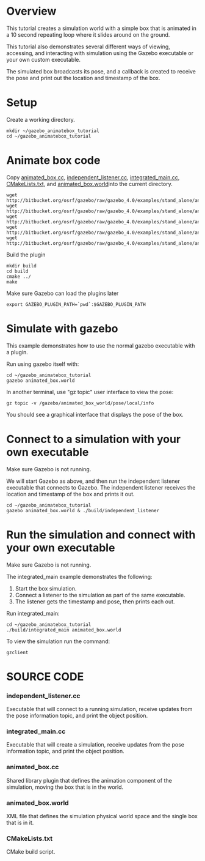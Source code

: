 # Overview

This tutorial creates a simulation world with a simple box that is animated
in a 10 second repeating loop where it slides around on the ground.

This tutorial also demonstrates several different ways of viewing,
accessing, and interacting with simulation using the Gazebo executable
or your own custom executable.

The simulated box broadcasts its pose,
and a callback is created to receive the pose
and print out the location and timestamp of the box.

# Setup

Create a working directory.

~~~
mkdir ~/gazebo_animatebox_tutorial
cd ~/gazebo_animatebox_tutorial
~~~

# Animate box code

Copy [animated_box.cc](https://bitbucket.org/osrf/gazebo/src/gazebo_4.0/examples/stand_alone/animated_box/animated_box.cc), [independent_listener.cc](https://bitbucket.org/osrf/gazebo/src/gazebo_4.0/examples/stand_alone/animated_box/independent_listener.cc), [integrated_main.cc](https://bitbucket.org/osrf/gazebo/src/gazebo_4.0/examples/stand_alone/animated_box/integrated_main.cc), [CMakeLists.txt](https://bitbucket.org/osrf/gazebo/src/gazebo_4.0/examples/stand_alone/animated_box/CMakeLists.txt), and [animated_box.world](https://bitbucket.org/osrf/gazebo/src/gazebo_4.0/examples/stand_alone/animated_box/animated_box.world)into the current directory.

~~~
wget http://bitbucket.org/osrf/gazebo/raw/gazebo_4.0/examples/stand_alone/animated_box/animated_box.cc
wget http://bitbucket.org/osrf/gazebo/raw/gazebo_4.0/examples/stand_alone/animated_box/independent_listener.cc
wget http://bitbucket.org/osrf/gazebo/raw/gazebo_4.0/examples/stand_alone/animated_box/integrated_main.cc
wget http://bitbucket.org/osrf/gazebo/raw/gazebo_4.0/examples/stand_alone/animated_box/CMakeLists.txt
wget http://bitbucket.org/osrf/gazebo/raw/gazebo_4.0/examples/stand_alone/animated_box/animated_box.world
~~~

Build the plugin

~~~
mkdir build
cd build
cmake ../
make
~~~

Make sure Gazebo can load the plugins later

~~~
export GAZEBO_PLUGIN_PATH=`pwd`:$GAZEBO_PLUGIN_PATH
~~~

# Simulate with gazebo

This example demonstrates how to use the normal
gazebo executable with a plugin.

Run using gazebo itself with:

~~~
cd ~/gazebo_animatebox_tutorial
gazebo animated_box.world
~~~

In another terminal, use "gz topic" user interface to view the pose:

~~~
gz topic -v /gazebo/animated_box_world/pose/local/info
~~~

You should see a graphical interface that displays the pose of the box.

# Connect to a simulation with your own executable

Make sure Gazebo is not running.

We will start Gazebo as above, and then run the independent listener
executable that connects to Gazebo. The independent listener receives
the location and timestamp of the box and prints it out.

~~~
cd ~/gazebo_animatebox_tutorial
gazebo animated_box.world & ./build/independent_listener
~~~

# Run the simulation and connect with your own executable

Make sure Gazebo is not running.

The integrated_main example demonstrates the following:

1. Start the box simulation.
2. Connect a listener to the simulation as part of the same executable.
3. The listener gets the timestamp and pose, then prints each out.

Run integrated_main:

~~~
cd ~/gazebo_animatebox_tutorial
./build/integrated_main animated_box.world
~~~

To view the simulation run the command:

~~~
gzclient
~~~

# SOURCE CODE

### independent_listener.cc

  Executable that will connect to a running simulation, receive updates from the pose information topic, and print the object position.

### integrated_main.cc

  Executable that will create a simulation, receive updates from the pose information topic, and print the object position.

### animated_box.cc

  Shared library plugin that defines the animation component of the simulation, moving the box that is in the world.

### animated_box.world

  XML file that defines the simulation physical world space and the single box that is in it.

### CMakeLists.txt

  CMake build script.
